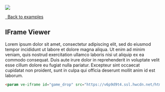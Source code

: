 <a href="https://juncture-digital.org"><img src="https://juncture-digital.org/images/ve-button.png"></a>

<param ve-config
       title="IFrame example"
       layout="vertical"
       author="JSTOR Labs team">

<a class="nav" href="/"><i class="fas fa-arrow-circle-left"></i>&nbsp;&nbsp;Back to examples</a>

## IFrame Viewer

Lorem ipsum dolor sit amet, consectetur adipiscing elit, sed do eiusmod tempor incididunt ut labore et dolore magna aliqua. Ut enim ad minim veniam, quis nostrud exercitation ullamco laboris nisi ut aliquip ex ea commodo consequat. Duis aute irure dolor in reprehenderit in voluptate velit esse cillum dolore eu fugiat nulla pariatur. Excepteur sint occaecat cupidatat non proident, sunt in culpa qui officia deserunt mollit anim id est laborum.
<param ve-iframe
    id="game_drop"
    src="https://v6p9d9t4.ssl.hwcdn.net/html/3509641/index.html"
    allow="autoplay; fullscreen *; geolocation; microphone; camera; midi; monetization; xr-spatial-tracking; gamepad; gyroscope; accelerometer; xr">

```markdown
<param ve-iframe id="game_drop" src="https://v6p9d9t4.ssl.hwcdn.net/html/3509641/index.html" allow="autoplay; fullscreen *; geolocation; microphone; camera; midi; monetization; xr-spatial-tracking; gamepad; gyroscope; accelerometer; xr">
```
